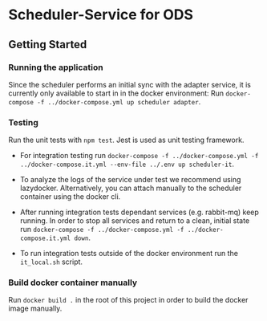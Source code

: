 # Scheduler-Service for ODS

## Getting Started

### Running the application

Since the scheduler performs an initial sync with the adapter service, it is currently only available to start in in the docker environment:
Run `docker-compose -f ../docker-compose.yml up scheduler adapter`. 

### Testing

Run the unit tests with `npm test`. Jest is used as unit testing framework.

* For integration testing run `docker-compose -f ../docker-compose.yml -f ../docker-compose.it.yml --env-file ../.env up scheduler-it`.

* To analyze the logs of the service under test we recommend using lazydocker. Alternatively, you can attach manually to the scheduler container using the docker cli. 
  
* After running integration tests dependant services (e.g. rabbit-mq) keep running. In order to stop all services and return to a clean, initial state run `docker-compose -f ../docker-compose.yml -f ../docker-compose.it.yml down`. 

* To run integration tests outside of the docker environment run the `it_local.sh` script.

### Build docker container manually

Run `docker build .` in the root of this project in order to build the docker image manually.
